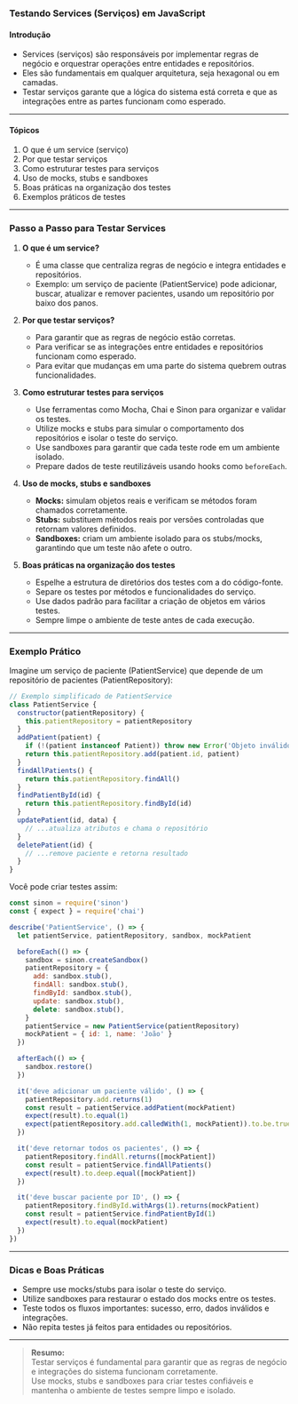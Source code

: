 ### **Testando Services (Serviços) em JavaScript**

#### Introdução

- Services (serviços) são responsáveis por implementar regras de negócio e orquestrar operações entre entidades e repositórios.
- Eles são fundamentais em qualquer arquitetura, seja hexagonal ou em camadas.
- Testar serviços garante que a lógica do sistema está correta e que as integrações entre as partes funcionam como esperado.

---

#### Tópicos

1. O que é um service (serviço)
2. Por que testar serviços
3. Como estruturar testes para serviços
4. Uso de mocks, stubs e sandboxes
5. Boas práticas na organização dos testes
6. Exemplos práticos de testes

---

### Passo a Passo para Testar Services

1. **O que é um service?**

   - É uma classe que centraliza regras de negócio e integra entidades e repositórios.
   - Exemplo: um serviço de paciente (PatientService) pode adicionar, buscar, atualizar e remover pacientes, usando um repositório por baixo dos panos.

2. **Por que testar serviços?**

   - Para garantir que as regras de negócio estão corretas.
   - Para verificar se as integrações entre entidades e repositórios funcionam como esperado.
   - Para evitar que mudanças em uma parte do sistema quebrem outras funcionalidades.

3. **Como estruturar testes para serviços**

   - Use ferramentas como Mocha, Chai e Sinon para organizar e validar os testes.
   - Utilize mocks e stubs para simular o comportamento dos repositórios e isolar o teste do serviço.
   - Use sandboxes para garantir que cada teste rode em um ambiente isolado.
   - Prepare dados de teste reutilizáveis usando hooks como `beforeEach`.

4. **Uso de mocks, stubs e sandboxes**

   - **Mocks:** simulam objetos reais e verificam se métodos foram chamados corretamente.
   - **Stubs:** substituem métodos reais por versões controladas que retornam valores definidos.
   - **Sandboxes:** criam um ambiente isolado para os stubs/mocks, garantindo que um teste não afete o outro.

5. **Boas práticas na organização dos testes**

   - Espelhe a estrutura de diretórios dos testes com a do código-fonte.
   - Separe os testes por métodos e funcionalidades do serviço.
   - Use dados padrão para facilitar a criação de objetos em vários testes.
   - Sempre limpe o ambiente de teste antes de cada execução.

---

### Exemplo Prático

Imagine um serviço de paciente (PatientService) que depende de um repositório de pacientes (PatientRepository):

```javascript
// Exemplo simplificado de PatientService
class PatientService {
  constructor(patientRepository) {
    this.patientRepository = patientRepository
  }
  addPatient(patient) {
    if (!(patient instanceof Patient)) throw new Error('Objeto inválido')
    return this.patientRepository.add(patient.id, patient)
  }
  findAllPatients() {
    return this.patientRepository.findAll()
  }
  findPatientById(id) {
    return this.patientRepository.findById(id)
  }
  updatePatient(id, data) {
    // ...atualiza atributos e chama o repositório
  }
  deletePatient(id) {
    // ...remove paciente e retorna resultado
  }
}
```

Você pode criar testes assim:

```javascript
const sinon = require('sinon')
const { expect } = require('chai')

describe('PatientService', () => {
  let patientService, patientRepository, sandbox, mockPatient

  beforeEach(() => {
    sandbox = sinon.createSandbox()
    patientRepository = {
      add: sandbox.stub(),
      findAll: sandbox.stub(),
      findById: sandbox.stub(),
      update: sandbox.stub(),
      delete: sandbox.stub(),
    }
    patientService = new PatientService(patientRepository)
    mockPatient = { id: 1, name: 'João' }
  })

  afterEach(() => {
    sandbox.restore()
  })

  it('deve adicionar um paciente válido', () => {
    patientRepository.add.returns(1)
    const result = patientService.addPatient(mockPatient)
    expect(result).to.equal(1)
    expect(patientRepository.add.calledWith(1, mockPatient)).to.be.true
  })

  it('deve retornar todos os pacientes', () => {
    patientRepository.findAll.returns([mockPatient])
    const result = patientService.findAllPatients()
    expect(result).to.deep.equal([mockPatient])
  })

  it('deve buscar paciente por ID', () => {
    patientRepository.findById.withArgs(1).returns(mockPatient)
    const result = patientService.findPatientById(1)
    expect(result).to.equal(mockPatient)
  })
})
```

---

### Dicas e Boas Práticas

- Sempre use mocks/stubs para isolar o teste do serviço.
- Utilize sandboxes para restaurar o estado dos mocks entre os testes.
- Teste todos os fluxos importantes: sucesso, erro, dados inválidos e integrações.
- Não repita testes já feitos para entidades ou repositórios.

---

> **Resumo:**  
> Testar serviços é fundamental para garantir que as regras de negócio e integrações do sistema funcionam corretamente.  
> Use mocks, stubs e sandboxes para criar testes confiáveis e mantenha o ambiente de testes sempre limpo e isolado.

